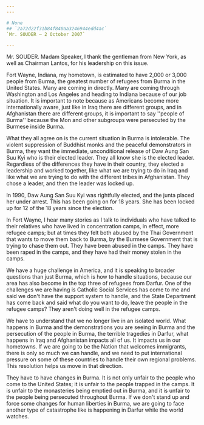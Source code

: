 ```yaml
---
---

# None
## `2a72d22f31b84f840aa3246944edd4ac`
`Mr. SOUDER — 2 October 2007`

---
```



Mr. SOUDER. Madam Speaker, I thank the gentleman from New York, as 
well as Chairman Lantos, for his leadership on this issue.

Fort Wayne, Indiana, my hometown, is estimated to have 2,000 or 3,000 
people from Burma, the greatest number of refugees from Burma in the 
United States. Many are coming in directly. Many are coming through 
Washington and Los Angeles and heading to Indiana because of our job 
situation. It is important to note because as Americans become more 
internationally aware, just like in Iraq there are different groups, 
and in Afghanistan there are different groups, it is important to say 
''people of Burma'' because the Mon and other subgroups were persecuted 
by the Burmese inside Burma.

What they all agree on is the current situation in Burma is 
intolerable. The violent suppression of Buddhist monks and the peaceful 
demonstrators in Burma, they want the immediate, unconditional release 
of Daw Aung San Suu Kyi who is their elected leader. They all know she 
is the elected leader. Regardless of the differences they have in their 
country, they elected a leadership and worked together, like what we 
are trying to do in Iraq and like what we are trying to do with the 
different tribes in Afghanistan. They chose a leader, and then the 
leader was locked up.

In 1990, Daw Aung San Suu Kyi was rightfully elected, and the junta 
placed her under arrest. This has been going on for 18 years. She has 
been locked up for 12 of the 18 years since the election.

In Fort Wayne, I hear many stories as I talk to individuals who have 
talked to their relatives who have lived in concentration camps, in 
effect, more refugee camps; but at times they felt both abused by the 
Thai Government that wants to move them back to Burma, by the Burmese 
Government that is trying to chase them out. They have been abused in 
the camps. They have been raped in the camps, and they have had their 
money stolen in the camps.

We have a huge challenge in America, and it is speaking to broader 
questions than just Burma, which is how to handle situations, because 
our area has also become in the top three of refugees from Darfur. One 
of the challenges we are having is Catholic Social Services has come to 
me and said we don't have the support system to handle, and the State 
Department has come back and said what do you want to do, leave the 
people in the refugee camps? They aren't doing well in the refugee 
camps.

We have to understand that we no longer live in an isolated world. 
What happens in Burma and the demonstrations you are seeing in Burma 
and the persecution of the people in Burma, the terrible tragedies in 
Darfur, what happens in Iraq and Afghanistan impacts all of us. It 
impacts us in our hometowns. If we are going to be the Nation that 
welcomes immigrants, there is only so much we can handle, and we need 
to put international pressure on some of these countries to handle 
their own regional problems. This resolution helps us move in that 
direction.

They have to have changes in Burma. It is not only unfair to the 
people who come to the United States; it is unfair to the people 
trapped in the camps. It is unfair to the monasteries being emptied out 
in Burma, and it is unfair to the people being persecuted throughout 
Burma. If we don't stand up and force some changes for human liberties 
in Burma, we are going to face another type of catastrophe like is 
happening in Darfur while the world watches.